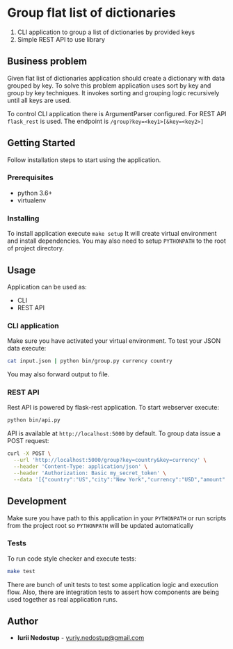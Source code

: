 # Group flat list of dictionaries
1. CLI application to group a list of dictionaries by provided keys
2. Simple REST API to use library

## Business problem
Given flat list of dictionaries application should create a dictionary with data grouped by key.
To solve this problem application uses sort by key and group by key techniques.
It invokes sorting and grouping logic recursively until all keys are used.

To control CLI application there is ArgumentParser configured.
For REST API `flask_rest` is used. The endpoint is `/group?key=<key1>[&key=<key2>]`

## Getting Started
Follow installation steps to start using the application.

### Prerequisites

- python 3.6+
- virtualenv

### Installing

To install application execute `make setup`
It will create virtual environment and install dependencies.
You may also need to setup `PYTHONPATH` to the root of project directory.

## Usage
Application can be used as:
- CLI
- REST API

### CLI application
Make sure you have activated your virtual environment.
To test your JSON data execute:

```bash
cat input.json | python bin/group.py currency country
```

You may also forward output to file.

### REST API

Rest API is powered by flask-rest application.
To start webserver execute:
```bash
python bin/api.py
```

API is available at `http://localhost:5000` by default.
To group data issue a POST request:
```bash
curl -X POST \
  --url 'http://localhost:5000/group?key=country&key=currency' \
  --header 'Content-Type: application/json' \
  --header 'Authorization: Basic my_secret_token' \
  --data '[{"country":"US","city":"New York","currency":"USD","amount":100},{"country":"DE","city":"Munich","currency":"EUR","amount":20},{"country":"DE","city":"Berlin","currency":"EUR","amount":11.4},{"country":"NL","city":"Amsterdam","currency":"EUR","amount":8.9},{"country":"UK","city": "London","currency":"GBP","amount": 12.2}]' 
```

## Development

Make sure you have path to this application in your `PYTHONPATH` 
or run scripts from the project root so `PYTHONPATH` will be updated automatically

### Tests

To run code style checker and execute tests:
```bash
make test
```

There are bunch of unit tests to test some application logic and execution flow.
Also, there are integration tests to assert how components are being 
used together as real application runs.

## Author

* **Iurii Nedostup** - yuriy.nedostup@gmail.com
